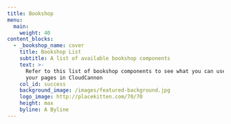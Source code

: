 ```yaml
---
title: Bookshop
menu:
  main:
    weight: 40
content_blocks:
  - _bookshop_name: cover
    title: Bookshop List
    subtitle: A list of available bookshop components
    text: >-
      Refer to this list of bookshop components to see what you can use to build
      your pages in CloudCannon
    col_id: success
    background_image: /images/featured-background.jpg
    logo_image: http://placekitten.com/70/70
    height: max
    byline: A Byline
---
```

